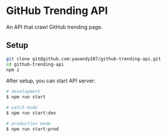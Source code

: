 # GitHub Trending API
An API that crawl GitHub trending page.

## Setup
```sh
git clone git@github.com:yaoandy107/github-trending-api.git
cd github-trending-api
npm i
```

After setup, you can start API server:
```sh
# development
$ npm run start

# watch mode
$ npm run start:dev

# production mode
$ npm run start:prod
```
